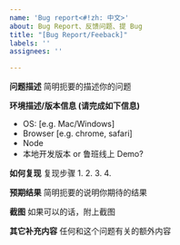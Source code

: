 ```yaml
---
name: 'Bug report<#!zh: 中文>'
about: Bug Report、反馈问题、提 Bug
title: "[Bug Report/Feeback]"
labels: ''
assignees: ''

---
```


**问题描述**
简明扼要的描述你的问题



**环境描述/版本信息 (请完成如下信息)**
 - OS: [e.g. Mac/Windows]
 - Browser [e.g. chrome, safari]
 - Node
 - 本地开发版本 or 鲁班线上 Demo?



**如何复现**
复现步骤
1.
2.
3.
4.

**预期结果**
简明扼要的说明你期待的结果



**截图**
如果可以的话，附上截图



**其它补充内容**
任何和这个问题有关的额外内容
